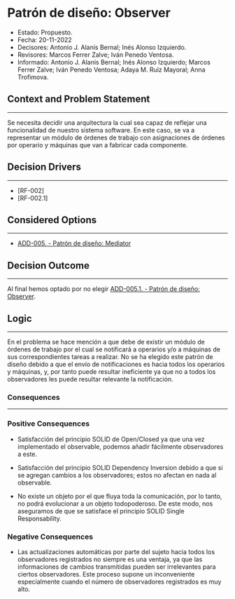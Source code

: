 # Patrón de diseño: Observer

- Estado: Propuesto.
- Fecha: 20-11-2022
- Decisores: Antonio J. Alanís Bernal; Inés Alonso Izquierdo.
- Revisores: Marcos Ferrer Zalve; Iván Penedo Ventosa.
- Informado: Antonio J. Alanís Bernal; Inés Alonso Izquierdo; Marcos Ferrer Zalve; Iván Penedo Ventosa; Adaya M. Ruíz Mayoral; Anna Trofimova.

## Context and Problem Statement

---
Se necesita decidir una arquitectura la cual sea capaz de reflejar una funcionalidad de nuestro sistema software. En este caso, se va a representar un módulo de órdenes de trabajo con asignaciones de órdenes por operario y máquinas que van a fabricar cada componente.

## Decision Drivers

---
- [RF-002]
- [RF-002.1]

## Considered Options

---

- [ADD-005. - Patrón de diseño: Mediator](./ADD-005.md)

## Decision Outcome

---
Al final hemos optado por no elegir [ADD-005.1. - Patrón de diseño: Observer](./ADD-005.1.md).

## Logic

---
En el problema se hace mención a que debe de existir un módulo de órdenes de trabajo por el cual se notificará a operarios y/o a máquinas de sus correspondientes tareas a realizar. No se ha elegido este patrón de diseño debido a que el envío de notificaciones es hacia todos los operarios y máquinas, y, por tanto puede resultar ineficiente ya que no a todos los observadores les puede resultar relevante la notificación.  

### Consequences

---

### Positive Consequences

- Satisfacción del principio SOLID de Open/Closed ya que una vez implementado el observable, podemos añadir fácilmente observadores a este.

- Satisfacción del principio SOLID Dependency Inversion debido a que si se agregan cambios a los observadores; estos no afectan en nada al observable.

- No existe un objeto por el que fluya toda la comunicación, por lo tanto, no podrá evolucionar a un objeto todopoderoso. De este modo, nos aseguramos de que se satisface el principio SOLID Single Responsability.

### Negative Consequences

- Las actualizaciones automáticas por parte del sujeto hacia todos los observadores registrados no siempre es una ventaja, ya que las informaciones de cambios transmitidas pueden ser irrelevantes para ciertos observadores. Este proceso supone un inconveniente especialmente cuando el número de observadores registrados es muy alto.

